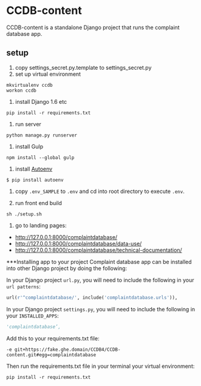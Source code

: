 CCDB-content
============
CCDB-content is a standalone Django project that runs the complaint database app.

## setup

1. copy settings_secret.py.template to settings_secret.py
1. set up virtual environment 

  ```
  mkvirtualenv ccdb
  workon ccdb
  ```
1. install Django 1.6 etc

  ```
  pip install -r requirements.txt
  ```
1. run server

  ``` 
  python manage.py runserver 
  ```
1. install Gulp

  ``` 
  npm install --global gulp
  ``` 
1. install [Autoenv](https://github.com/kennethreitz/autoenv) 

  ```
  $ pip install autoenv
  ```
1. copy `.env_SAMPLE` to `.env` and cd into root directory to execute `.env`.

1. run front end build

  ``` 
  sh ./setup.sh
  ``` 
1. go to landing pages: 
  - http://127.0.0.1:8000/complaintdatabase/
  - http://127.0.0.1:8000/complaintdatabase/data-use/
  - http://127.0.0.1:8000/complaintdatabase/technical-documentation/


***Installing app to your project
Complaint database app can be installed into other Django project by doing the following:

In your Django project `url.py`, you will need to include the following in your `url patterns`:
```python
url(r'^complaintdatabase/', include('complaintdatabase.urls')),
```

In your Django project `settings.py`, you will need to include the following in your `INSTALLED_APPS`:
```python
'complaintdatabase’,
```

Add this to your requirements.txt file:
```
-e git+https://fake.ghe.domain/CCDB4/CCDB-content.git#egg=complaintdatabase
```

Then run the requirements.txt file in your terminal your virtual environment:
```
pip install -r requirements.txt
```

